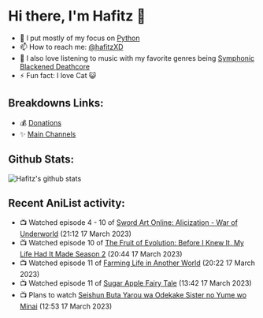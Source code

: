 # Hi there, I'm Hafitz 👋
- 🐍 I put mostly of my focus on [Python](https://python.org)
- 📫 How to reach me: [@hafitzXD](https://t.me/hafitzXD)
- 🎵 I also love listening to music with my favorite genres being [Symphonic Blackened Deathcore](https://youtu.be/qyYmS_iBcy4)
- ⚡ Fun fact: I love Cat 😺

## Breakdowns Links:
- 💰 [Donations](https://t.me/TheBreakdowns/2)
- ✨ [Main Channels](https://t.me/TheBreakdowns)

## Github Stats:
![Hafitz's github stats](https://github-readme-stats.vercel.app/api?username=breakdowns&show_icons=true&count_private=true&bg_color=00000000&text_color=777)

## Recent AniList activity:
<!-- ANILIST_ACTIVITY:start -->

-   📺 Watched episode 4 - 10 of [Sword Art Online: Alicization - War of Underworld](https://anilist.co/anime/108759) (21:12 17 March 2023)
-   📺 Watched episode 10 of [The Fruit of Evolution: Before I Knew It, My Life Had It Made Season 2](https://anilist.co/anime/146954) (20:44 17 March 2023)
-   📺 Watched episode 11 of [Farming Life in Another World](https://anilist.co/anime/146850) (20:22 17 March 2023)
-   📺 Watched episode 11 of [Sugar Apple Fairy Tale](https://anilist.co/anime/139821) (13:42 17 March 2023)
-   📺 Plans to watch [Seishun Buta Yarou wa Odekake Sister no Yume wo Minai](https://anilist.co/anime/154967) (12:53 17 March 2023)

<!-- ANILIST_ACTIVITY:end -->

